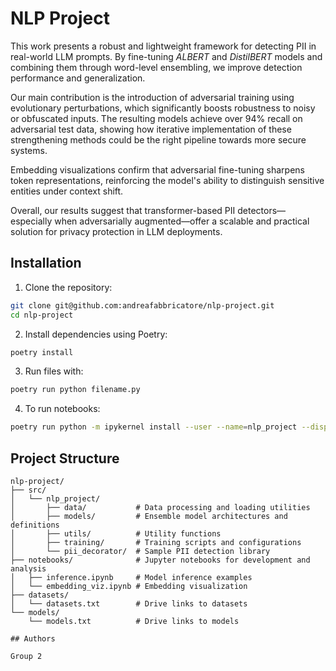 # NLP Project

This work presents a robust and lightweight framework for detecting PII in real-world LLM prompts. By fine-tuning *ALBERT* and *DistilBERT* models and combining them through word-level ensembling, we improve detection performance and generalization.

Our main contribution is the introduction of adversarial training using evolutionary perturbations, which significantly boosts robustness to noisy or obfuscated inputs. The resulting models achieve over 94\% recall on adversarial test data, showing how iterative implementation of these strengthening methods could be the right pipeline towards more secure systems.

Embedding visualizations confirm that adversarial fine-tuning sharpens token representations, reinforcing the model's ability to distinguish sensitive entities under context shift.

Overall, our results suggest that transformer-based PII detectors—especially when adversarially augmented—offer a scalable and practical solution for privacy protection in LLM deployments.

## Installation

1. Clone the repository:

```bash
git clone git@github.com:andreafabbricatore/nlp-project.git
cd nlp-project
```

2. Install dependencies using Poetry:

```bash
poetry install
```

3. Run files with:

```bash
poetry run python filename.py
```

4. To run notebooks:

```bash
poetry run python -m ipykernel install --user --name=nlp_project --display-name "nlp_project"
```

## Project Structure

```
nlp-project/
├── src/
│   └── nlp_project/
│       ├── data/           # Data processing and loading utilities
│       ├── models/         # Ensemble model architectures and definitions
│       ├── utils/          # Utility functions
│       ├── training/       # Training scripts and configurations
│       └── pii_decorator/  # Sample PII detection library
├── notebooks/              # Jupyter notebooks for development and analysis
│   ├── inference.ipynb     # Model inference examples
│   └── embedding_viz.ipynb # Embedding visualization
├── datasets/
│   └── datasets.txt        # Drive links to datasets
└── models/
    └── models.txt          # Drive links to models

## Authors

Group 2

